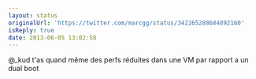 ```yaml
---
layout: status
originalUrl: 'https://twitter.com/marcgg/status/342265288684892160'
isReply: true
date: 2013-06-05 13:02:58
---
```


@_kud t'as quand même des perfs réduites dans une VM par rapport a un dual boot
